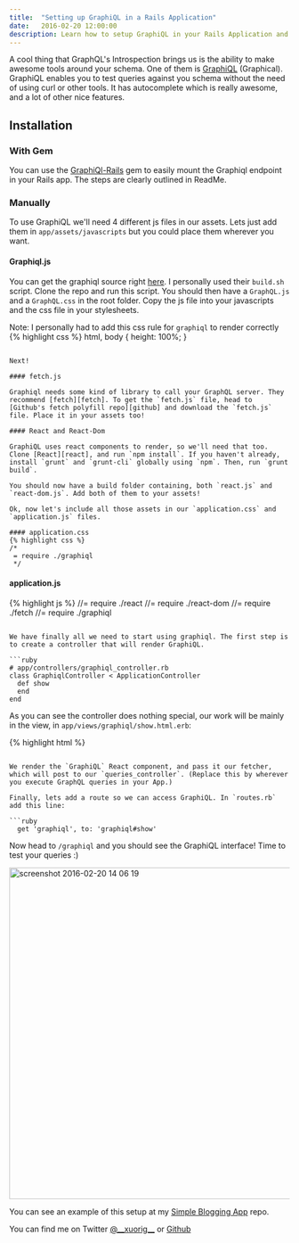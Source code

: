 ```yaml
---
title:  "Setting up GraphiQL in a Rails Application"
date:   2016-02-20 12:00:00
description: Learn how to setup GraphiQL in your Rails Application and test your queries without problem
---
```


<meta name="twitter:card" content="summary_large_image">
<meta name="twitter:site" content="@__xuorig__">
<meta name="twitter:creator" content="@__xuorig__">
<meta name="twitter:title" content="Setting up GraphiQL in a Rails Application">
<meta name="twitter:description" content=" Learn how to setup GraphiQL in your Rails Application and test your queries without problem">
<meta name="twitter:image" content="https://cloud.githubusercontent.com/assets/1919498/13198607/7ec37800-d7db-11e5-9d1b-55dcd982bd63.png">

A cool thing that GraphQL's Introspection brings us is the ability to make awesome tools around your schema. One of them is [GraphiQL][graphiql] (Graphical). GraphiQL enables you to test queries against you schema without the need of using curl or other tools. It has autocomplete which is really awesome, and a lot of other nice features.

## Installation

### With Gem

You can use the [GraphiQl-Rails][gem] gem to easily mount the Graphiql endpoint in your Rails app. The steps are clearly outlined in ReadMe.

### Manually

To use GraphiQL we'll need 4 different js files in our assets. Lets just add them in `app/assets/javascripts` but you could place them wherever you want.

#### Graphiql.js

You can get the graphiql source right [here][graphiql]. I personally used their `build.sh` script. Clone the repo and run this script. You should then have a `GraphQL.js` and a `GraphQL.css` in the root folder. Copy the js file into your javascripts and the css file in your stylesheets.

Note: I personally had to add this css rule for `graphiql` to render correctly
{% highlight css %}
html, body {
  height: 100%;
}
```

Next!

#### fetch.js

Graphiql needs some kind of library to call your GraphQL server. They recommend [fetch][fetch]. To get the `fetch.js` file, head to [Github's fetch polyfill repo][github] and download the `fetch.js` file. Place it in your assets too!

#### React and React-Dom

GraphiQL uses react components to render, so we'll need that too. Clone [React][react], and run `npm install`. If you haven't already, install `grunt` and `grunt-cli` globally using `npm`. Then, run `grunt build`.

You should now have a build folder containing, both `react.js` and `react-dom.js`. Add both of them to your assets!

Ok, now let's include all those assets in our `application.css` and `application.js` files.

#### application.css
{% highlight css %}
/*
 = require ./graphiql
 */
```

#### application.js
{% highlight js %}
//= require ./react
//= require ./react-dom
//= require ./fetch
//= require ./graphiql
```

We have finally all we need to start using graphiql. The first step is to create a controller that will render GraphiQL.

```ruby
# app/controllers/graphiql_controller.rb
class GraphiqlController < ApplicationController
  def show
  end
end
```

As you can see the controller does nothing special, our work will be mainly in the view, in `app/views/graphiql/show.html.erb`:

{% highlight html %}
<div id="graphiql-container"></div>

<script>
// Define your graphQLFetcher (Which will call your GraphQL api)
function graphQLFetcher(graphQLParams) {
  return fetch(window.location.origin + '/queries', {
    method: 'post',
    headers: { 'Content-Type': 'application/json' },
    body: JSON.stringify(graphQLParams),
  }).then(response => response.json());
}
ReactDOM.render(
  React.createElement(GraphiQL, {
    fetcher: graphQLFetcher,
  }),
  document.getElementById("graphiql-container")
);
</script>
```

We render the `GraphiQL` React component, and pass it our fetcher, which will post to our `queries_controller`. (Replace this by wherever you execute GraphQL queries in your App.)

Finally, lets add a route so we can access GraphiQL. In `routes.rb` add this line:

```ruby
  get 'graphiql', to: 'graphiql#show'
```

Now head to `/graphiql` and you should see the GraphiQL interface! Time to test your queries :)

<img width="595" alt="screenshot 2016-02-20 14 06 19" src="https://cloud.githubusercontent.com/assets/1919498/13198607/7ec37800-d7db-11e5-9d1b-55dcd982bd63.png">

You can see an example of this setup at my [Simple Blogging App][app] repo.

You can find me on Twitter [@\_\_xuorig\_\_][twit] or [Github][xuo]

[graphiql]: https://github.com/GraphQL/graphiql
[gem]: https://github.com/rmosolgo/graphiql-rails
[fetch]: https://fetch.spec.whatwg.org/
[github]: https://github.com/github/fetch
[react]: https://github.com/facebook/react
[twit]: https://twitter.com/__xuorig__
[xuo]: http://github.com/xuorig
[app]: https://github.com/xuorig/my-simple-blogging-app
